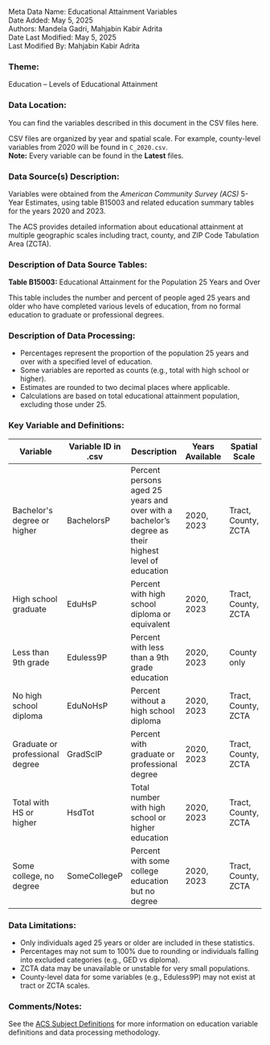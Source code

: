 Meta Data Name: Educational Attainment Variables  
Date Added: May 5, 2025    
Authors: Mandela Gadri, Mahjabin Kabir Adrita   
Date Last Modified: May 5, 2025    
Last Modified By: Mahjabin Kabir Adrita


### Theme:  
Education – Levels of Educational Attainment

### Data Location:  
You can find the variables described in this document in the CSV files here.

CSV files are organized by year and spatial scale. For example, county-level variables from 2020 will be found in `C_2020.csv`.  
**Note:** Every variable can be found in the **Latest** files.

### Data Source(s) Description:  
Variables were obtained from the *American Community Survey (ACS)* 5-Year Estimates, using table B15003 and related education summary tables for the years 2020 and 2023.

The ACS provides detailed information about educational attainment at multiple geographic scales including tract, county, and ZIP Code Tabulation Area (ZCTA).

### Description of Data Source Tables:  
**Table B15003:** Educational Attainment for the Population 25 Years and Over

This table includes the number and percent of people aged 25 years and older who have completed various levels of education, from no formal education to graduate or professional degrees.

### Description of Data Processing:  
- Percentages represent the proportion of the population 25 years and over with a specified level of education.  
- Some variables are reported as counts (e.g., total with high school or higher).  
- Estimates are rounded to two decimal places where applicable.  
- Calculations are based on total educational attainment population, excluding those under 25.

### Key Variable and Definitions:

| Variable                           | Variable ID in .csv | Description                                                       | Years Available | Spatial Scale        |
|------------------------------------|---------------------|-------------------------------------------------------------------|------------------|-----------------------|
| Bachelor's degree or higher        | BachelorsP          | Percent persons aged 25 years and over with a bachelor’s degree as their highest level of education                    | 2020, 2023       | Tract, County, ZCTA   |
| High school graduate               | EduHsP              | Percent with high school diploma or equivalent                    | 2020, 2023       | Tract, County, ZCTA   |
| Less than 9th grade               | Eduless9P           | Percent with less than a 9th grade education                      | 2020, 2023       | County only           |
| No high school diploma             | EduNoHsP            | Percent without a high school diploma                            | 2020, 2023       | Tract, County, ZCTA   |
| Graduate or professional degree    | GradSclP            | Percent with graduate or professional degree                      | 2020, 2023       | Tract, County, ZCTA   |
| Total with HS or higher            | HsdTot              | Total number with high school or higher education                 | 2020, 2023       | Tract, County, ZCTA   |
| Some college, no degree            | SomeCollegeP        | Percent with some college education but no degree                 | 2020, 2023       | Tract, County, ZCTA   |

### Data Limitations:  
- Only individuals aged 25 years or older are included in these statistics.  
- Percentages may not sum to 100% due to rounding or individuals falling into excluded categories (e.g., GED vs diploma).  
- ZCTA data may be unavailable or unstable for very small populations.  
- County-level data for some variables (e.g., Eduless9P) may not exist at tract or ZCTA scales.

### Comments/Notes:  
See the [ACS Subject Definitions](https://www.census.gov/programs-surveys/acs/technical-documentation/code-lists.html) for more information on education variable definitions and data processing methodology.
